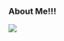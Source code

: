 ### About Me!!!

<img src = "https://raw.githubusercontent.com/Phoneguytech75/Phoneguytech75/main/3bae5b78fe758da341ea6cb9791d889b.png" align = "center"/>

<!--
**Phoneguytech75/Phoneguytech75** is a ✨ _special_ ✨ repository because its `README.md` (this file) appears on your GitHub profile.

Here are some ideas to get you started:

- 🔭 I’m currently working on ...
- 🌱 I’m currently learning ...
- 👯 I’m looking to collaborate on ...
- 🤔 I’m looking for help with ...
- 💬 Ask me about ...
- 📫 How to reach me: ...
- 😄 Pronouns: ...
- ⚡ Fun fact: ...
-->
